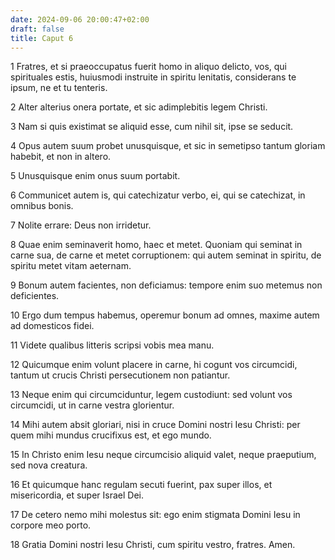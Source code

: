 ```yaml
---
date: 2024-09-06 20:00:47+02:00
draft: false
title: Caput 6
---
```





1 Fratres, et si praeoccupatus fuerit homo in aliquo delicto, vos, qui spirituales estis, huiusmodi instruite in spiritu lenitatis, considerans te ipsum, ne et tu tenteris.

2 Alter alterius onera portate, et sic adimplebitis legem Christi.

3 Nam si quis existimat se aliquid esse, cum nihil sit, ipse se seducit.

4 Opus autem suum probet unusquisque, et sic in semetipso tantum gloriam habebit, et non in altero.

5 Unusquisque enim onus suum portabit.

6 Communicet autem is, qui catechizatur verbo, ei, qui se catechizat, in omnibus bonis.

7 Nolite errare: Deus non irridetur.

8 Quae enim seminaverit homo, haec et metet. Quoniam qui seminat in carne sua, de carne et metet corruptionem: qui autem seminat in spiritu, de spiritu metet vitam aeternam.

9 Bonum autem facientes, non deficiamus: tempore enim suo metemus non deficientes.

10 Ergo dum tempus habemus, operemur bonum ad omnes, maxime autem ad domesticos fidei.

11 Videte qualibus litteris scripsi vobis mea manu.

12 Quicumque enim volunt placere in carne, hi cogunt vos circumcidi, tantum ut crucis Christi persecutionem non patiantur.

13 Neque enim qui circumciduntur, legem custodiunt: sed volunt vos circumcidi, ut in carne vestra glorientur.

14 Mihi autem absit gloriari, nisi in cruce Domini nostri Iesu Christi: per quem mihi mundus crucifixus est, et ego mundo.

15 In Christo enim Iesu neque circumcisio aliquid valet, neque praeputium, sed nova creatura.

16 Et quicumque hanc regulam secuti fuerint, pax super illos, et misericordia, et super Israel Dei.

17 De cetero nemo mihi molestus sit: ego enim stigmata Domini Iesu in corpore meo porto.

18 Gratia Domini nostri Iesu Christi, cum spiritu vestro, fratres. Amen.

